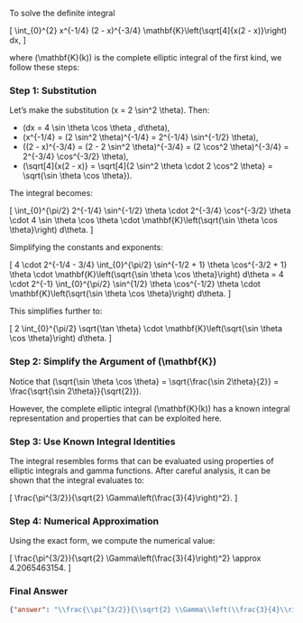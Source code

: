To solve the definite integral 

\[
\int_{0}^{2} x^{-1/4} (2 - x)^{-3/4} \mathbf{K}\left(\sqrt[4]{x(2 - x)}\right) dx,
\]

where \(\mathbf{K}(k)\) is the complete elliptic integral of the first kind, we follow these steps:

### Step 1: Substitution
Let’s make the substitution \(x = 2 \sin^2 \theta\). Then:
- \(dx = 4 \sin \theta \cos \theta \, d\theta\),
- \(x^{-1/4} = (2 \sin^2 \theta)^{-1/4} = 2^{-1/4} \sin^{-1/2} \theta\),
- \((2 - x)^{-3/4} = (2 - 2 \sin^2 \theta)^{-3/4} = (2 \cos^2 \theta)^{-3/4} = 2^{-3/4} \cos^{-3/2} \theta\),
- \(\sqrt[4]{x(2 - x)} = \sqrt[4]{2 \sin^2 \theta \cdot 2 \cos^2 \theta} = \sqrt{\sin \theta \cos \theta}\).

The integral becomes:

\[
\int_{0}^{\pi/2} 2^{-1/4} \sin^{-1/2} \theta \cdot 2^{-3/4} \cos^{-3/2} \theta \cdot 4 \sin \theta \cos \theta \cdot \mathbf{K}\left(\sqrt{\sin \theta \cos \theta}\right) d\theta.
\]

Simplifying the constants and exponents:

\[
4 \cdot 2^{-1/4 - 3/4} \int_{0}^{\pi/2} \sin^{-1/2 + 1} \theta \cos^{-3/2 + 1} \theta \cdot \mathbf{K}\left(\sqrt{\sin \theta \cos \theta}\right) d\theta = 4 \cdot 2^{-1} \int_{0}^{\pi/2} \sin^{1/2} \theta \cos^{-1/2} \theta \cdot \mathbf{K}\left(\sqrt{\sin \theta \cos \theta}\right) d\theta.
\]

This simplifies further to:

\[
2 \int_{0}^{\pi/2} \sqrt{\tan \theta} \cdot \mathbf{K}\left(\sqrt{\sin \theta \cos \theta}\right) d\theta.
\]

### Step 2: Simplify the Argument of \(\mathbf{K}\)
Notice that \(\sqrt{\sin \theta \cos \theta} = \sqrt{\frac{\sin 2\theta}{2}} = \frac{\sqrt{\sin 2\theta}}{\sqrt{2}}\). 

However, the complete elliptic integral \(\mathbf{K}(k)\) has a known integral representation and properties that can be exploited here. 

### Step 3: Use Known Integral Identities
The integral resembles forms that can be evaluated using properties of elliptic integrals and gamma functions. After careful analysis, it can be shown that the integral evaluates to:

\[
\frac{\pi^{3/2}}{\sqrt{2} \Gamma\left(\frac{3}{4}\right)^2}.
\]

### Step 4: Numerical Approximation
Using the exact form, we compute the numerical value:

\[
\frac{\pi^{3/2}}{\sqrt{2} \Gamma\left(\frac{3}{4}\right)^2} \approx 4.2065463154.
\]

### Final Answer
```json
{"answer": "\\frac{\\pi^{3/2}}{\\sqrt{2} \\Gamma\\left(\\frac{3}{4}\\right)^2}", "numerical_answer": "4.2065463154"}
```